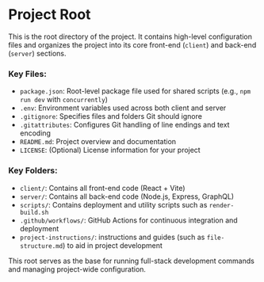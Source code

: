 # Project Root
This is the root directory of the project. It contains high-level configuration files and organizes the project into its core front-end (`client`) and back-end (`server`) sections.

### Key Files:
- `package.json`: Root-level package file used for shared scripts (e.g., `npm run dev` with `concurrently`)
- `.env`: Environment variables used across both client and server
- `.gitignore`: Specifies files and folders Git should ignore
- `.gitattributes`: Configures Git handling of line endings and text encoding
- `README.md`: Project overview and documentation
- `LICENSE`: (Optional) License information for your project

### Key Folders:
- `client/`: Contains all front-end code (React + Vite)
- `server/`: Contains all back-end code (Node.js, Express, GraphQL)
- `scripts/`: Contains deployment and utility scripts such as `render-build.sh`
- `.github/workflows/`: GitHub Actions for continuous integration and deployment
- `project-instructions/`: instructions and guides (such as `file-structure.md`) to aid in project development

This root serves as the base for running full-stack development commands and managing project-wide configuration.
